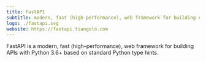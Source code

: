 ```yaml
---
title: FastAPI
subtitle: modern, fast (high-performance), web framework for building APIs 
logo: ./fastapi.svg
website: https://fastapi.tiangolo.com
---
```


FastAPI is a modern, fast (high-performance), web framework
for building APIs with Python 3.6+ based on standard Python type hints.